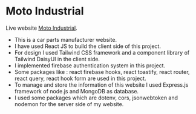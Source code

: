 # Moto Industrial

Live website [Moto Industrial](https://moto-industrial.firebaseapp.com/).

* This is a car parts manufacturer website.
* I have used React JS to build the client side of this project.
* For design I used Tailwind CSS framework and a component library of Tailwind DaisyUI in the client side.
* I implemented firebase authentication system in this project.
* Some packages like : react firebase hooks, react toastify, react router, react query, react hook form are used in this project.
* To manage and store the information of this website I used Express.js framework of node.js and MongoDB as database.
* I used some packages which are dotenv, cors, jsonwebtoken and nodemon for the server side of my website.